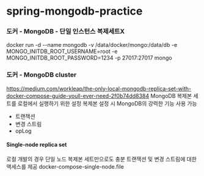 # spring-mongodb-practice
### 도커 - MongoDB - 단일 인스턴스 복제세트X
docker run -d --name mongodb -v /data/docker/mongo:/data/db
-e MONGO_INITDB_ROOT_USERNAME=root
-e MONGO_INITDB_ROOT_PASSWORD=1234
-p 27017:27017 mongo


### 도커 - MongoDB cluster 
https://medium.com/workleap/the-only-local-mongodb-replica-set-with-docker-compose-guide-youll-ever-need-2f0b74dd8384
MongoDB 복제본 세트를 로컬에서 실행하기 위한 설정
복제본 설정 시 MongoDB의 강력한 기능 사용 가능
- 트랜잭션
- 변경 스트림
- opLog

#### Single-node replica set 
로컬 개발의 경우 단일 노드 복제본 세트만으로도 충분
트랜잭션 및 변경 스트림에 대한 액세스를 제공
docker-compose-single-node.file
